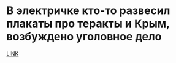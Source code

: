 # В электричке кто-то развесил плакаты про теракты и Крым, возбуждено уголовное дело



[LINK](https://varlamov.ru/3690125.html)
